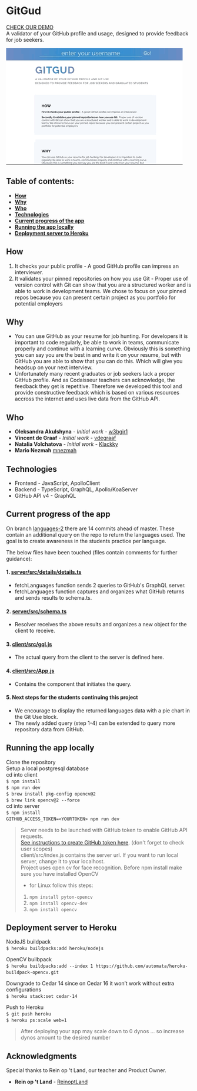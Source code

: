 # GitGud
[CHECK OUR DEMO](https://gityougud.herokuapp.com/) <br>
A validator of your GitHub profile and usage, designed to provide feedback for job seekers. <br>

![](https://github.com/Official-Codaisseur-Graduate/git-gud/blob/master/demo.gif)

## Table of contents:

- **[How](#how)**
- **[Why](#why)**
- **[Who](#who)**
- **[Technologies](#technologies)**
- **[Current progress of the app](#current-progress-of-the-app)**
- **[Running the app locally](#running-the-app-locally)**
- **[Deployment server to Heroku](#deployment-server-to-heroku)**

## How

1. It checks your public profile - A good GitHub profile can impress an interviewer.
2. It validates your pinned repositories on how you use Git - Proper use of version control with Git can show that you are a structured worker and is able to work in development teams. We chose to focus on your pinned repos because you can present certain project as you portfolio for potential employers

## Why

* You can use GitHub as your resume for job hunting. For developers it is important to code regularly, be able to work in teams, communicate properly and continue with a learning curve. Obviously this is something you can say you are the best in and write it on your resume, but with GitHub you are able to show that you can do this. Which will give you headsup on your next interview.
* Unfortunately many recent graduates or job seekers lack a proper GitHub profile. And as Codaisseur teachers can acknowledge, the feedback they get is repetitive. Therefore we developed this tool and provide constructive feedback which is based on various resources accross the internet and uses live data from the GitHub API.

## Who

* **Oleksandra Akulshyna** - *Initial work* - [w3bgir1](https://github.com/w3bgir1)
* **Vincent de Graaf** - *Initial work* - [vdegraaf](https://github.com/vdegraaf)
* **Natalia Volchatova** - *Initial work* - [Klackky](https://github.com/Klackky)
* **Mario Nezmah**  [mnezmah](https://github.com/nemzmah)

## Technologies

* Frontend - JavaScript, ApolloClient <br>
* Backend - TypeScript, GraphQL, Apollo/KoaServer <br>
* GitHub API v4 - GraphQL <br>

## Current progress of the app

On branch [languages-2](https://github.com/Official-Codaisseur-Graduate/git-gud/tree/languages-2) there are 14 commits ahead of master. These contain an additional query on the repo to return the languages used. The goal is to create awareness in the students practice per language.

The below files have been touched (files contain comments for further guidance):

#### 1. [server/src/details/details.ts](https://github.com/Official-Codaisseur-Graduate/git-gud/blob/languages-2/server/src/details/details.ts)
- fetchLanguages function sends 2 queries to GitHub's GraphQL server.
- fetchLanguages function captures and organizes what GitHub returns and sends results to schema.ts. 

#### 2. [server/src/schema.ts](https://github.com/Official-Codaisseur-Graduate/git-gud/blob/languages-2/server/src/schema.ts)
- Resolver receives the above results and organizes a new object for the client to receive.

#### 3. [client/src/gql.js](https://github.com/Official-Codaisseur-Graduate/git-gud/blob/languages-2/client/src/gql.js)
- The actual query from the client to the server is defined here.

#### 4. [client/src/App.js](https://github.com/Official-Codaisseur-Graduate/git-gud/blob/languages-2/client/src/App.js)
- Contains the component that initiates the query.

#### 5. Next steps for the students continuing this project
- We encourage to display the returned languages data with a pie chart in the Git Use block.
- The newly added query (step 1-4) can be extended to query more repository data from GitHub.

## Running the app locally

Clone the repository <br>
Setup a local postgresql database<br>
cd into client <br>
`$ npm install` <br>
`$ npm run dev` <br>
`$ brew install pkg-config opencv@2`<br>
`$ brew link opencv@2 --force`<br>
cd into server <br>
`$ npm install` <br> 
`GITHUB_ACCESS_TOKEN=<YOURTOKEN> npm run dev` <br>

> Server needs to be launched with GitHub token to enable GitHub API requests. <br>
> [See instructions to create GitHub token here](https://help.github.com/en/articles/creating-a-personal-access-token-for-the-command-line). (don't forget to check user scopes)<br>
> client/src/index.js contains the server url. 
If you want to run local server, change it to your localhost.<br>
>Project uses open cv for face recognition. Before npm install 
make sure you have installed OpenCV
>* for Linux follow this steps:
>1. `npm install pyton-opencv`
>2. `npm install opencv-dev`
>3. `npm install opencv`  <br>

## Deployment server to Heroku

NodeJS buildpack <br>
`$ heroku buildpacks:add heroku/nodejs` <br>

OpenCV builbpack <br>
`$ heroku buildpacks:add --index 1 https://github.com/automata/heroku-buildpack-opencv.git` <br>

Downgrade to Cedar 14 since on Cedar 16 it won’t work without extra configurations <br>
`$ heroku stack:set cedar-14` <br>

Push to Heroku <br>
`$ git push heroku` <br>
`$ heroku ps:scale web=1` <br>

> After deploying your app may scale down to 0 dynos
> ... so increase dynos amount to the desired number

## Acknowledgments

Special thanks to Rein op 't Land, our teacher and Product Owner. 
* **Rein op 't Land** - [ReinoptLand](https://github.com/Reinoptland)
